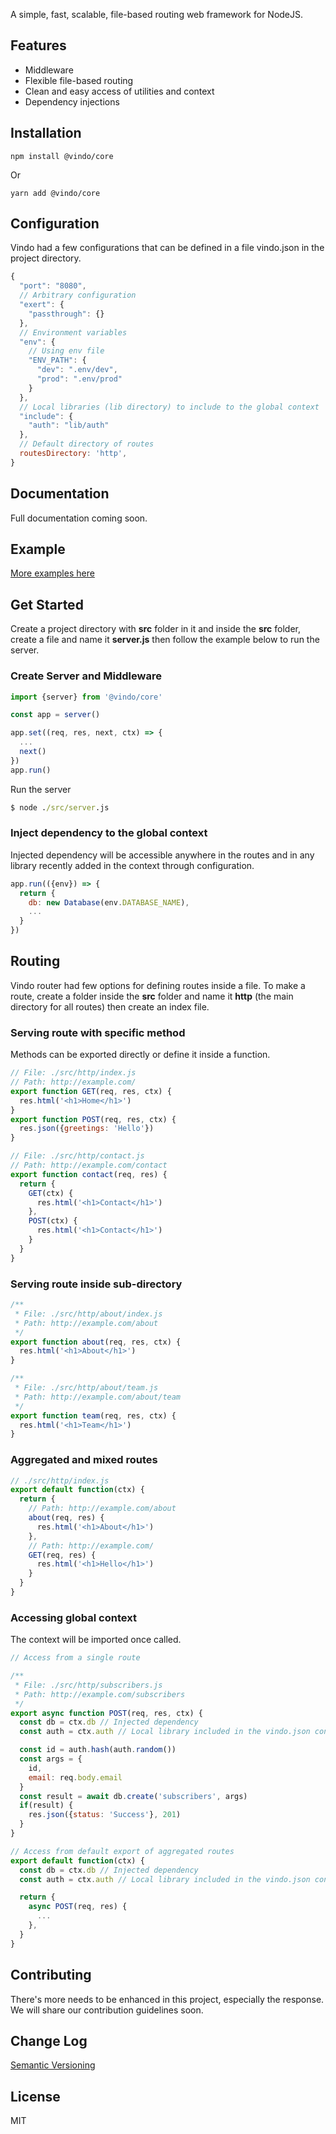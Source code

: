A simple, fast, scalable, file-based routing web framework for NodeJS.

## Features
  * Middleware
  * Flexible file-based routing
  * Clean and easy access of utilities and context
  * Dependency injections

## Installation
```
npm install @vindo/core
```
Or
```
yarn add @vindo/core
```

## Configuration
Vindo had a few configurations that can be defined in a file vindo.json in the project directory.
```js
{
  "port": "8080",
  // Arbitrary configuration
  "exert": {
    "passthrough": {}
  },
  // Environment variables
  "env": {
    // Using env file
    "ENV_PATH": {
      "dev": ".env/dev",
      "prod": ".env/prod"
    }
  },
  // Local libraries (lib directory) to include to the global context
  "include": {
    "auth": "lib/auth"
  },
  // Default directory of routes
  routesDirectory: 'http',
}
```

## Documentation
Full documentation coming soon.

## Example

[More examples here](example)

## Get Started
Create a project directory with __src__ folder in it and inside the __src__ folder, create a file and name it __server.js__ then follow the example below to run the server.


### Create Server and Middleware
```js
import {server} from '@vindo/core'

const app = server()

app.set((req, res, next, ctx) => {
  ...
  next()
})
app.run()
```

Run the server
```cmd
$ node ./src/server.js
```

### Inject dependency to the global context
Injected dependency will be accessible anywhere in the routes and in any library recently added in the context through configuration.

```js
app.run(({env}) => {
  return {
    db: new Database(env.DATABASE_NAME),
    ...
  }
})
```

## Routing
Vindo router had few options for defining routes inside a file. To make a route, create a folder inside the __src__ folder and name it __http__ (the main directory for all routes) then create an index file.

### Serving route with specific method
Methods can be exported directly or define it inside a function.

```js
// File: ./src/http/index.js
// Path: http://example.com/
export function GET(req, res, ctx) {
  res.html('<h1>Home</h1>')
}
export function POST(req, res, ctx) {
  res.json({greetings: 'Hello'})
}
```
```js
// File: ./src/http/contact.js
// Path: http://example.com/contact
export function contact(req, res) {
  return {
    GET(ctx) {
      res.html('<h1>Contact</h1>')
    },
    POST(ctx) {
      res.html('<h1>Contact</h1>')
    }
  }
}
```

### Serving route inside sub-directory

```js
/**
 * File: ./src/http/about/index.js
 * Path: http://example.com/about
 */
export function about(req, res, ctx) {
  res.html('<h1>About</h1>')
}
```

```js
/**
 * File: ./src/http/about/team.js
 * Path: http://example.com/about/team
 */
export function team(req, res, ctx) {
  res.html('<h1>Team</h1>')
}
```

### Aggregated and mixed routes
```js
// ./src/http/index.js
export default function(ctx) {
  return {
    // Path: http://example.com/about
    about(req, res) {
      res.html('<h1>About</h1>')
    },
    // Path: http://example.com/
    GET(req, res) {
      res.html('<h1>Hello</h1>')
    }
  }
}
```


### Accessing global context
The context will be imported once called.
```js
// Access from a single route

/**
 * File: ./src/http/subscribers.js
 * Path: http://example.com/subscribers
 */
export async function POST(req, res, ctx) {
  const db = ctx.db // Injected dependency
  const auth = ctx.auth // Local library included in the vindo.json configutation

  const id = auth.hash(auth.random())
  const args = {
    id,
    email: req.body.email
  }
  const result = await db.create('subscribers', args)
  if(result) {
    res.json({status: 'Success'}, 201)
  }
}
```

```js
// Access from default export of aggregated routes
export default function(ctx) {
  const db = ctx.db // Injected dependency
  const auth = ctx.auth // Local library included in the vindo.json configutation

  return {
    async POST(req, res) {
      ...
    },
  }
}
```


## Contributing
There's more needs to be enhanced in this project, especially the response. We will share our contribution guidelines soon.


## Change Log

[Semantic Versioning](http://semver.org/)

## License

MIT

